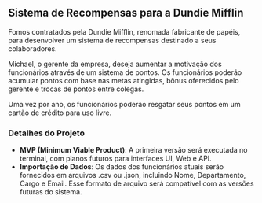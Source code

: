
## Sistema de Recompensas para a Dundie Mifflin

Fomos contratados pela Dundie Mifflin, renomada fabricante de papéis, para desenvolver um sistema de recompensas destinado a seus colaboradores.

Michael, o gerente da empresa, deseja aumentar a motivação dos funcionários através de um sistema de pontos. Os funcionários poderão acumular pontos com base nas metas atingidas, bônus oferecidos pelo gerente e trocas de pontos entre colegas.

Uma vez por ano, os funcionários poderão resgatar seus pontos em um cartão de crédito para uso livre.

### Detalhes do Projeto

- **MVP (Minimum Viable Product)**: A primeira versão será executada no terminal, com planos futuros para interfaces UI, Web e API.
- **Importação de Dados**: Os dados dos funcionários atuais serão fornecidos em arquivos .csv ou .json, incluindo Nome, Departamento, Cargo e Email. Esse formato de arquivo será compatível com as versões futuras do sistema.

